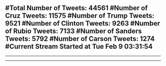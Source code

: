 #Total Number of Tweets: 44561 
#Number of Cruz Tweets: 11575
#Number of Trump Tweets: 9521
#Number of Clinton Tweets: 9263
#Number of Rubio Tweets: 7133
#Number of Sanders Tweets: 5792
#Number of Carson Tweets: 1274
#Current Stream Started at Tue Feb  9 03:31:54
---
---
---
